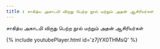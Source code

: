 ```yaml
---
title : சாகித்ய அகாடமி விருது பெற்ற நூல் மற்றும் அதன் ஆசிரியர்கள்
---
```


சாகித்ய அகாடமி விருது பெற்ற நூல் மற்றும் அதன் ஆசிரியர்கள்



{% include youtubePlayer.html id='z7jYX0THMsQ' %}
